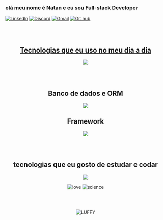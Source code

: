 
### olá meu nome é Natan e eu sou Full-stack Developer



[![Linkedln](	https://img.shields.io/badge/LinkedIn-0077B5?style=for-the-badge&logo=linkedin&logoColor=white)](https://www.linkedin.com/in/natan-silva-314b7218a/)
[![Discord](https://img.shields.io/badge/Discord-7289DA?style=for-the-badge&logo=discord&logoColor=white)](https://discord.com/channels/@NTN#8492)
[![Gmail](	https://img.shields.io/badge/Gmail-D14836?style=for-the-badge&logo=gmail&logoColor=white)](https://mail.google.com/mail/natanalmeida040@gmail.com)
[![Git hub](https://img.shields.io/badge/GitHub-100000?style=for-the-badge&logo=github&logoColor=white)](https://github.com/NTN1789 )



<a href="https://github.com/NTN1789">

<br><br/>
<div  display="flex" , align="center">      
  
 ## Tecnologias que  eu uso no meu dia a dia    
 
<div  display="flex" , align="center"> 
<p align="center">
  <a href="https://skillicons.dev">
    <img src="https://skillicons.dev/icons?i=git,html,css,js,typescript,java,nodejs,docker" />
  </a>

</p>
</div>
  <br></br>
  
  ## Banco de dados e ORM
<div  display="flex" , align="center"> 
<p align="center">
  <a href="https://skillicons.dev">
    <img src="https://skillicons.dev/icons?i=postgres,mysql,prisma" />
  </a>
</p>


<div  display="flex" , align="center"> 

  ## Framework 
<p align="center">
  <a href="https://skillicons.dev">
    <img src="https://skillicons.dev/icons?i=spring,nestjs,express,laravel,jest,react,vue,tailwind" />
  </a>
</p>
</div>

<br><br/>

<div  display="flex" , align="center"> 
  
## tecnologias que eu gosto de estudar e codar
<p align= "center">
      <a href="https://skillicons.dev">
        <img src="https://skillicons.dev/icons?i=elixir,go,ruby,rust,cs"/>
         </a>
</p>
</div>



 <img align= "center"  alt="love" src="http://ForTheBadge.com/images/badges/built-with-love.svg" />
 <img align= "center"  alt="science" src="http://ForTheBadge.com/images/badges/built-with-science.svg" />

 <br><br>
 
 <img align= "center" alt="LUFFY" src="https://media1.tenor.com/m/Nt6Zju-KjTsAAAAC/luffy-one-piece.gif" />
         
</div>


 

  </div>
  



 
 

 



  
